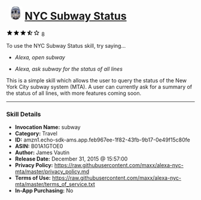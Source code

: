 # &nbsp;<img src="skill_icon" alt="NYC Subway Status icon" width="36"> [NYC Subway Status](http://alexa.amazon.com/#skills/amzn1.echo-sdk-ams.app.feb967ee-1f82-43fb-9b17-0e49f15c80fe)
![3.8 stars](../../images/ic_star_black_18dp_1x.png)![3.8 stars](../../images/ic_star_black_18dp_1x.png)![3.8 stars](../../images/ic_star_black_18dp_1x.png)![3.8 stars](../../images/ic_star_half_black_18dp_1x.png)![3.8 stars](../../images/ic_star_border_black_18dp_1x.png) 8

To use the NYC Subway Status skill, try saying...

* *Alexa, open subway*

* *Alexa, ask subway for the status of all lines*

This is a simple skill which allows the user to query the status of the New York City subway system (MTA).  A user can currently ask for a summary of the status of all lines, with more features coming soon.

***

### Skill Details

* **Invocation Name:** subway
* **Category:** Travel
* **ID:** amzn1.echo-sdk-ams.app.feb967ee-1f82-43fb-9b17-0e49f15c80fe
* **ASIN:** B01A1GTOE0
* **Author:** James Vautin
* **Release Date:** December 31, 2015 @ 15:57:00
* **Privacy Policy:** https://raw.githubusercontent.com/maxx/alexa-nyc-mta/master/privacy_policy.md
* **Terms of Use:** https://raw.githubusercontent.com/maxx/alexa-nyc-mta/master/terms_of_service.txt
* **In-App Purchasing:** No
